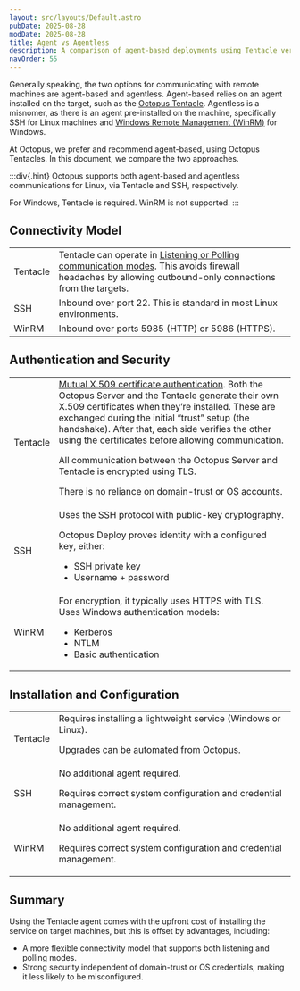 ```yaml
---
layout: src/layouts/Default.astro
pubDate: 2025-08-28
modDate: 2025-08-28
title: Agent vs Agentless  
description: A comparison of agent-based deployments using Tentacle versus agentless deployments using SSH or WinRM.  
navOrder: 55 
---
```


Generally speaking, the two options for communicating with remote machines are agent-based and agentless. Agent-based relies on an agent installed on the target, such as the [Octopus Tentacle](/docs/infrastructure/deployment-targets/tentacle). Agentless is a misnomer, as there is an agent pre-installed on the machine, specifically SSH for Linux machines and [Windows Remote Management (WinRM)](https://learn.microsoft.com/en-us/windows/win32/winrm/portal) for Windows.

At Octopus, we prefer and recommend agent-based, using Octopus Tentacles. In this document, we compare the two approaches.
  
:::div{.hint}
Octopus supports both agent-based and agentless communications for Linux, via Tentacle and SSH, respectively.

For Windows, Tentacle is required. WinRM is not supported.
:::

## Connectivity Model

<table>
<tbody>
<tr>
<td>Tentacle</td>
<td>Tentacle can operate in <a href="/docs/infrastructure/deployment-targets/tentacle/tentacle-communication">Listening or Polling communication modes</a>. This avoids firewall headaches by allowing outbound-only connections from the targets.</td>
</tr>
<tr>
<td>SSH</td>
<td>Inbound over port 22. This is standard in most Linux environments.</td>
</tr>
<tr>
<td>WinRM</td>
<td>Inbound over ports 5985 (HTTP) or 5986 (HTTPS).</td>
</tr>
</tbody>
</table>

## Authentication and Security

<table>
<tbody>
<tr>
<td>Tentacle</td>
<td>
<a href="/docs/security/octopus-tentacle-communication">Mutual X.509 certificate authentication</a>. Both the Octopus Server and the Tentacle generate their own X.509 certificates when they’re installed. These are exchanged during the initial “trust” setup (the handshake). After that, each side verifies the other using the certificates before allowing communication.

All communication between the Octopus Server and Tentacle is encrypted using TLS.  

There is no reliance on domain-trust or OS accounts.
</td>
</tr>
<tr>
<td>SSH</td>
<td>
Uses the SSH protocol with public-key cryptography.

Octopus Deploy proves identity with a configured key, either:

- SSH private key
- Username + password

</td>
</tr>
<tr>
<td>WinRM</td>
<td>
For encryption, it typically uses HTTPS with TLS.
Uses Windows authentication models:

- Kerberos
- NTLM
- Basic authentication

</td>
</tr>
</tbody>
</table>

## Installation and Configuration

<table>
<tbody>
<tr>
<td>Tentacle</td>
<td>
Requires installing a lightweight service (Windows or Linux).

Upgrades can be automated from Octopus.
</td>
</tr>
<tr>
<td>SSH</td>
<td>
No additional agent required.

Requires correct system configuration and credential management.
</td>
</tr>
<tr>
<td>WinRM</td>
<td>
No additional agent required.

Requires correct system configuration and credential management.
</td>
</tr>
</tbody>
</table>

## Summary

Using the Tentacle agent comes with the upfront cost of installing the service on target machines, but this is offset by advantages, including:

- A more flexible connectivity model that supports both listening and polling modes.
- Strong security independent of domain-trust or OS credentials, making it less likely to be misconfigured.
